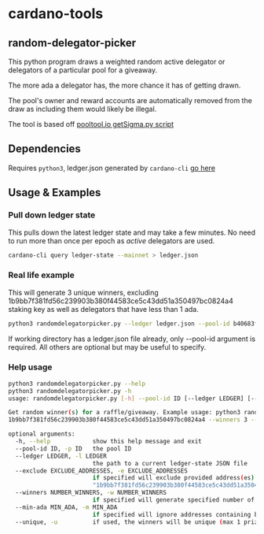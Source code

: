 # cardano-tools

## random-delegator-picker

This python program draws a weighted random active delegator or delegators of a particular pool for a giveaway. 

The more ada a delegator has, the more chance it has of getting drawn.

The pool's owner and reward accounts are automatically removed from the draw as including them would likely be illegal.

The tool is based off [pooltool.io getSigma.py script](https://github.com/papacarp/pooltool.io/tree/master/leaderLogs)

## Dependencies

Requires ```python3```, ledger.json generated by ```cardano-cli``` [go here](https://github.com/glagolef/cardano-tools#pull-down-ledger-state)

## Usage & Examples
### Pull down ledger state
This pulls down the latest ledger state and may take a few minutes. No need to run more than once per epoch as _active_ delegators are used.
```bash
cardano-cli query ledger-state --mainnet > ledger.json
```
### Real life example
This will generate 3 unique winners, excluding 1b9bb7f381fd56c239903b380f44583ce5c43dd51a350497bc0824a4 staking key as well as delegators that have less than 1 ada.
```bash
python3 randomdelegatorpicker.py --ledger ledger.json --pool-id b40683f4baad755ff60f26dc73c3e371ac4c5e422feef2fc1f5f29bf --exclude 1b9bb7f381fd56c239903b380f44583ce5c43dd51a350497bc0824a4 --winners 3 --min-ada 1 --unique
```
If working directory has a ledger.json file already, only --pool-id argument is required. All others are optional but may be useful to specify.

### Help usage
```bash
python3 randomdelegatorpicker.py --help
python3 randomdelegatorpicker.py -h
usage: randomdelegatorpicker.py [-h] --pool-id ID [--ledger LEDGER] [--exclude EXCLUDE_ADDRESSES] [--winners NUMBER_WINNERS] [--min-ada MIN_ADA] [--unique]

Get random winner(s) for a raffle/giveaway. Example usage: python3 random.py --ledger ledger.json--pool-id b40683f4baad755ff60f26dc73c3e371ac4c5e422feef2fc1f5f29bf --exclude
1b9bb7f381fd56c239903b380f44583ce5c43dd51a350497bc0824a4 --winners 3 --min-ada 1 --unique

optional arguments:
  -h, --help            show this help message and exit
  --pool-id ID, -p ID   the pool ID
  --ledger LEDGER, -l LEDGER
                        the path to a current ledger-state JSON file
  --exclude EXCLUDE_ADDRESSES, -e EXCLUDE_ADDRESSES
                        if specified will exclude provided address(es) from the raffle. E.g. --exclude
                        "1b9bb7f381fd56c239903b380f44583ce5c43dd51a350497bc0824a4,002545ccd16d81e202288049d22f0a50c3fbf520cf2a206ccd7765ff"
  --winners NUMBER_WINNERS, -w NUMBER_WINNERS
                        if specified will generate specified number of winners
  --min-ada MIN_ADA, -m MIN_ADA
                        if specified will ignore addresses containing balances below the provided threshold
  --unique, -u          if used, the winners will be unique (max 1 prize per address). Only makes sense to use if --winners is specified.
```
